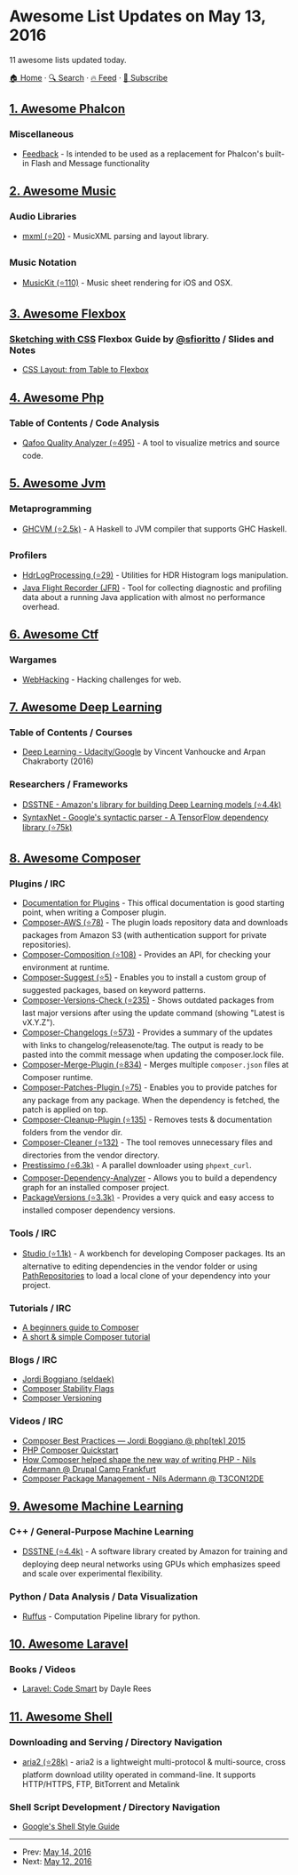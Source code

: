 # Awesome List Updates on May 13, 2016

11 awesome lists updated today.

[🏠 Home](/README.md) · [🔍 Search](https://test.trackawesomelist.com/search/) · [🔥 Feed](https://test.trackawesomelist.com/feed.xml) · [📮 Subscribe](https://trackawesomelist.us17.list-manage.com/subscribe?u=d2f0117aa829c83a63ec63c2f&id=36a103854c)



## [1. Awesome Phalcon](/content/phalcon/awesome-phalcon/README.md)

### Miscellaneous

*   [Feedback](https://quasipickle.github.io/feedback/) - Is intended to be used as a replacement for Phalcon's built-in Flash and Message functionality

## [2. Awesome Music](/content/ciconia/awesome-music/README.md)

### Audio Libraries

*   [mxml (⭐20)](https://github.com/venturemedia/mxml) - MusicXML parsing and layout library.

### Music Notation

*   [MusicKit (⭐110)](https://github.com/venturemedia/musickit) - Music sheet rendering for iOS and OSX.

## [3. Awesome Flexbox](/content/afonsopacifer/awesome-flexbox/README.md)

### [Sketching with CSS](http://www.sketchingwithcss.com)   Flexbox Guide by   [@sfioritto](https://github.com/sfioritto) / Slides and Notes

*   [CSS Layout: from Table to Flexbox](https://speakerdeck.com/diogomoretti/css-layout-from-table-to-flexbox)

## [4. Awesome Php](/content/ziadoz/awesome-php/README.md)

### Table of Contents / Code Analysis

*   [Qafoo Quality Analyzer (⭐495)](https://github.com/Qafoo/QualityAnalyzer) - A tool to visualize metrics and source code.

## [5. Awesome Jvm](/content/deephacks/awesome-jvm/README.md)

### Metaprogramming

*   [GHCVM (⭐2.5k)](https://github.com/rahulmutt/ghcvm) - A Haskell to JVM compiler that supports GHC Haskell.

### Profilers

*   [HdrLogProcessing (⭐29)](https://github.com/nitsanw/HdrLogProcessing) - Utilities for HDR Histogram logs manipulation.
*   [Java Flight Recorder (JFR)](http://www.oracle.com/technetwork/java/javaseproducts/mission-control/java-mission-control-1998576.html) - Tool for collecting diagnostic and profiling data about a running Java application with almost no performance overhead.

## [6. Awesome Ctf](/content/apsdehal/awesome-ctf/README.md)

### Wargames

*   [WebHacking](http://webhacking.kr) - Hacking challenges for web.

## [7. Awesome Deep Learning](/content/ChristosChristofidis/awesome-deep-learning/README.md)

### Table of Contents / Courses

*   [Deep Learning - Udacity/Google](https://www.udacity.com/course/deep-learning--ud730) by Vincent Vanhoucke and Arpan Chakraborty (2016)

### Researchers / Frameworks

*   [DSSTNE - Amazon's library for building Deep Learning models (⭐4.4k)](https://github.com/amznlabs/amazon-dsstne)
*   [SyntaxNet - Google's syntactic parser - A TensorFlow dependency library (⭐75k)](https://github.com/tensorflow/models/tree/master/syntaxnet)

## [8. Awesome Composer](/content/jakoch/awesome-composer/README.md)

### Plugins / IRC

*   [Documentation for Plugins](https://getcomposer.org/doc/articles/plugins.md) - This offical documentation is good starting point, when writing a Composer plugin.
*   [Composer-AWS (⭐78)](https://github.com/naderman/composer-aws) - The plugin loads repository data and downloads packages from Amazon S3 (with authentication support for private repositories).
*   [Composer-Composition (⭐108)](https://github.com/bamarni/composition) - Provides an API, for checking your environment at runtime.
*   [Composer-Suggest (⭐5)](https://github.com/nfreear/composer-suggest) - Enables you to install a custom group of suggested packages, based on keyword patterns.
*   [Composer-Versions-Check (⭐235)](https://github.com/Soullivaneuh/composer-versions-check) - Shows outdated packages from last major versions after using the update command (showing "Latest is vX.Y.Z").
*   [Composer-Changelogs (⭐573)](https://github.com/pyrech/composer-changelogs) - Provides a summary of the updates with links to changelog/releasenote/tag. The output is ready to be pasted into the commit message when updating the composer.lock file.
*   [Composer-Merge-Plugin (⭐834)](https://github.com/wikimedia/composer-merge-plugin) - Merges multiple `composer.json` files at Composer runtime.
*   [Composer-Patches-Plugin (⭐75)](https://github.com/netresearch/composer-patches-plugin) - Enables you to provide patches for any package from any package. When the dependency is fetched, the patch is applied on top.
*   [Composer-Cleanup-Plugin (⭐135)](https://github.com/barryvdh/composer-cleanup-plugin) - Removes tests & documentation folders from the vendor dir.
*   [Composer-Cleaner (⭐132)](https://github.com/dg/composer-cleaner) - The tool removes unnecessary files and directories from the vendor directory.
*   [Prestissimo (⭐6.3k)](https://github.com/hirak/prestissimo) - A parallel downloader using `phpext_curl`.
*   [Composer-Dependency-Analyzer](https://packagist.org/packages/jms/composer-deps-analyzer) - Allows you to build a dependency graph for an installed composer project.
*   [PackageVersions (⭐3.3k)](https://github.com/Ocramius/PackageVersions) - Provides a very quick and easy access to installed composer dependency versions.

### Tools / IRC

*   [Studio (⭐1.1k)](https://github.com/franzliedke/studio) - A workbench for developing Composer packages. Its an alternative to editing dependencies in the vendor folder or using [PathRepositories](https://getcomposer.org/doc/05-repositories.md#path) to load a local clone of your dependency into your project.

### Tutorials / IRC

*   [A beginners guide to Composer](https://scotch.io/tutorials/a-beginners-guide-to-composer)
*   [A short & simple Composer tutorial](https://www.dev-metal.com/composer-tutorial/)

### Blogs / IRC

*   [Jordi Boggiano (seldaek)](https://seld.be/)
*   [Composer Stability Flags](https://igor.io/2013/02/07/composer-stability-flags.html)
*   [Composer Versioning](https://igor.io/2013/01/07/composer-versioning.html)

### Videos / IRC

*   [Composer Best Practices — Jordi Boggiano @ php\[tek\] 2015](https://www.youtube.com/watch?v=uNlYpSTiAcA)
*   [PHP Composer Quickstart](https://www.youtube.com/watch?v=Ejr4Xqs9V2I)
*   [How Composer helped shape the new way of writing PHP - Nils Adermann @ Drupal Camp Frankfurt](https://www.youtube.com/watch?v=C2jfLM-Egvg)
*   [Composer Package Management - Nils Adermann @ T3CON12DE](https://www.youtube.com/watch?v=P4Qnp90TG0g)

## [9. Awesome Machine Learning](/content/josephmisiti/awesome-machine-learning/README.md)

### C++ / General-Purpose Machine Learning

*   [DSSTNE (⭐4.4k)](https://github.com/amznlabs/amazon-dsstne) - A software library created by Amazon for training and deploying deep neural networks using GPUs which emphasizes speed and scale over experimental flexibility.

### Python / Data Analysis / Data Visualization

*   [Ruffus](http://www.ruffus.org.uk) - Computation Pipeline library for python.

## [10. Awesome Laravel](/content/chiraggude/awesome-laravel/README.md)

### Books / Videos

*   [Laravel: Code Smart](https://leanpub.com/codesmart) by Dayle Rees

## [11. Awesome Shell](/content/alebcay/awesome-shell/README.md)

### Downloading and Serving / Directory Navigation

*   [aria2 (⭐28k)](https://github.com/aria2/aria2) - aria2 is a lightweight multi-protocol & multi-source, cross platform download utility operated in command-line. It supports HTTP/HTTPS, FTP, BitTorrent and Metalink

### Shell Script Development / Directory Navigation

*   [Google's Shell Style Guide](https://google.github.io/styleguide/shell.xml)

---

- Prev: [May 14, 2016](/content/2016/05/14/README.md)
- Next: [May 12, 2016](/content/2016/05/12/README.md)